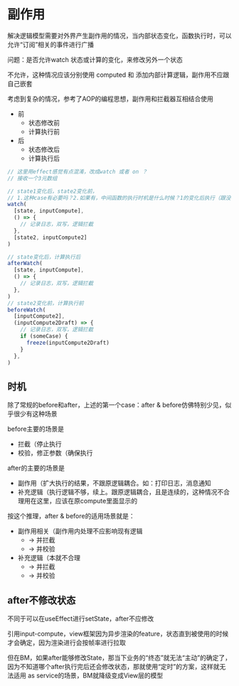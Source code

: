 # 副作用

解决逻辑模型需要对外界产生副作用的情况，当内部状态变化，函数执行时，可以允许“订阅”相关的事件进行广播

问题：是否允许watch 状态或计算的变化，来修改另外一个状态

不允许，这种情况应该分别使用 computed 和 添加内部计算逻辑，副作用不应跟自己嵌套

考虑到复杂的情况，参考了AOP的编程思想，副作用和拦截器互相结合使用

- 前
  - 状态修改前
  - 计算执行前
- 后
  - 状态修改后
  - 计算执行后

```javascript
// 这里用effect感觉有点混淆，改成watch 或者 on ？
// 接收一个3元数组

// state1变化后，state2变化前，
// 1.这种case有必要吗？2.如果有，中间函数的执行时机是什么时候？1的变化后执行（跟没有2没有区别）还是2的变化前（跟单纯的2的变化前只有略微区别）
watch(
  [state, inputCompute], 
  () => {
    // 记录日志，双写，逻辑拦截
  },
  [state2, inputCompute2]
)

// state变化后，计算执行后
afterWatch(
  [state, inputCompute], 
  () => {
    // 记录日志，双写，逻辑拦截
  },
)
// state2变化前，计算执行前
beforeWatch(
  [inputCompute2],
  (inputCompute2Draft) => {
    // 记录日志，双写，逻辑拦截
    if (someCase) {
      freeze(inputCompute2Draft)
    }
  },
)
```

## 时机
除了常规的before和after，上述的第一个case：after & before仿佛特别少见，似乎很少有这种场景

before主要的场景是
- 拦截（停止执行
- 校验，修正参数（确保执行

after的主要的场景是
- 副作用（扩大执行的结果，不跟原逻辑耦合。如：打印日志，消息通知
- 补充逻辑（执行逻辑不够，续上。跟原逻辑耦合，且是连续的，这种情况不合理用在这里，应该在原compute里面显示的

按这个推理，after & before的适用场景就是：
- 副作用相关（副作用内处理不应影响现有逻辑
  - -> 并拦截 
  - -> 并校验
- 补充逻辑（本就不合理
  - -> 并拦截
  - -> 并校验

## after不修改状态

不同于可以在useEffect进行setState，after不应修改

引用input-compute，view框架因为异步渲染的feature，状态直到被使用的时候才会确定，因为渲染进行会按帧率进行拉取

但在BM，如果after能够修改State，那当下业务的“终态”就无法“主动”的确定了，因为不知道哪个after执行完后还会修改状态，那就使用“定时”的方案，这样就无法适用 as service的场景，BM就降级变成View层的模型
